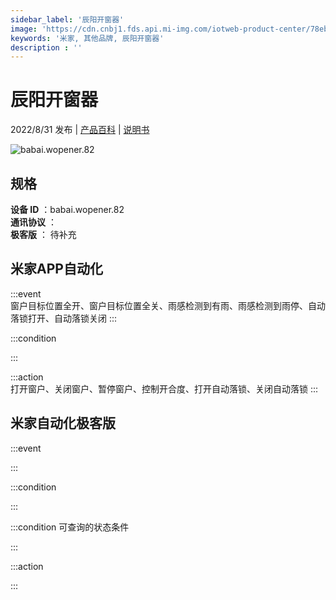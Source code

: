 ```yaml
---
sidebar_label: '辰阳开窗器'
image: 'https://cdn.cnbj1.fds.api.mi-img.com/iotweb-product-center/78eb67dd8bd639a80e1b5022cb81e21b_1660052650157.png?GalaxyAccessKeyId=AKVGLQWBOVIRQ3XLEW&Expires=9223372036854775807&Signature=BW76HEHp0Cj1q0zaGnrMYNVaGV8='
keywords: '米家, 其他品牌, 辰阳开窗器'
description : ''
---
```

# 辰阳开窗器

2022/8/31 发布 | [产品百科](https://home.mi.com/webapp/content/baike/product/index.html?model=babai.wopener.82/) | [说明书](https://home.mi.com/views/introduction.html?model=babai.wopener.82&region=cn)

![babai.wopener.82](https://cdn.cnbj1.fds.api.mi-img.com/iotweb-product-center/78eb67dd8bd639a80e1b5022cb81e21b_1660052650157.png?GalaxyAccessKeyId=AKVGLQWBOVIRQ3XLEW&Expires=9223372036854775807&Signature=BW76HEHp0Cj1q0zaGnrMYNVaGV8=)

## 规格  
> 
**设备 ID** ：babai.wopener.82  
**通讯协议** ：  
**极客版**  ： 待补充 


## 米家APP自动化  

:::event  
窗户目标位置全开、窗户目标位置全关、雨感检测到有雨、雨感检测到雨停、自动落锁打开、自动落锁关闭
:::

:::condition  

:::

:::action   
打开窗户、关闭窗户、暂停窗户、控制开合度、打开自动落锁、关闭自动落锁
:::

## 米家自动化极客版  

:::event  

:::

:::condition  

:::

:::condition 可查询的状态条件  

:::

:::action  

:::

        
